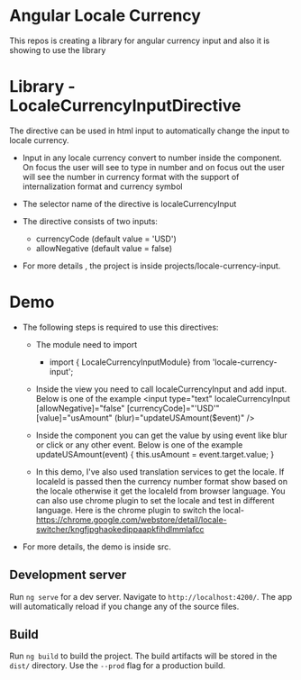 # Angular Locale Currency

This repos is creating a library for angular currency input and also it is showing to use the library

# Library - LocaleCurrencyInputDirective

The directive can be used in html input to automatically change the input to locale currency.
- Input in any locale currency convert to number inside the component. On focus the user will see to type in number and on focus out the user will see the number in currency format with the support of internalization format and currency symbol

- The selector name of the directive is localeCurrencyInput

- The directive consists of two inputs:
  * currencyCode (default value = 'USD')
  * allowNegative (default value = false)

- For more details , the project is inside projects/locale-currency-input. 

# Demo
- The following steps is required to use this directives:
  - The module need to import
     * import { LocaleCurrencyInputModule} from 'locale-currency-input';

  - Inside the view you need to call localeCurrencyInput and add input. Below is one of the example
    <input type="text"
        localeCurrencyInput
        [allowNegative]="false"
        [currencyCode]="'USD'"
        [value]="usAmount"
        (blur)="updateUSAmount($event)" />

  - Inside the component you can get the value by using event like blur or click or any other event. Below is one of the example
      updateUSAmount(event) {
        this.usAmount = event.target.value;
      }

  - In this demo, I've also used translation services to get the locale. If localeId is passed then the currency number format show based on the locale otherwise it get the localeId from browser language. You can also use chrome plugin to set the locale and test in different language. Here is the chrome plugin to switch the local- https://chrome.google.com/webstore/detail/locale-switcher/kngfjpghaokedippaapkfihdlmmlafcc
  
- For more details, the demo is inside src.


## Development server

Run `ng serve` for a dev server. Navigate to `http://localhost:4200/`. The app will automatically reload if you change any of the source files.

## Build

Run `ng build` to build the project. The build artifacts will be stored in the `dist/` directory. Use the `--prod` flag for a production build.

